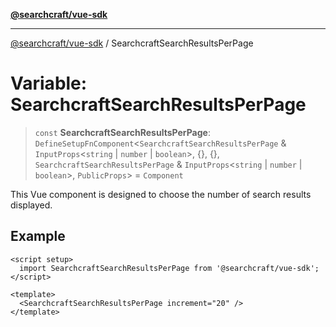 [**@searchcraft/vue-sdk**](/reference/sdk/js-vue/README.md)

***

[@searchcraft/vue-sdk](/reference/sdk/js-vue/globals.md) / SearchcraftSearchResultsPerPage

# Variable: SearchcraftSearchResultsPerPage

> `const` **SearchcraftSearchResultsPerPage**: `DefineSetupFnComponent`\<`SearchcraftSearchResultsPerPage` & `InputProps`\<`string` \| `number` \| `boolean`\>, \{\}, \{\}, `SearchcraftSearchResultsPerPage` & `InputProps`\<`string` \| `number` \| `boolean`\>, `PublicProps`\> = `Component`

This Vue component is designed to choose the number of search results displayed.

## Example

```vue
<script setup>
  import SearchcraftSearchResultsPerPage from '@searchcraft/vue-sdk';
</script>

<template>
  <SearchcraftSearchResultsPerPage increment="20" />
</template>
```
